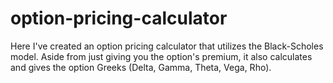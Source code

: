 # option-pricing-calculator
Here I've created an option pricing calculator that utilizes the Black-Scholes model.
Aside from just giving you the option's premium, it also calculates and gives the option Greeks (Delta, Gamma, Theta, Vega, Rho).